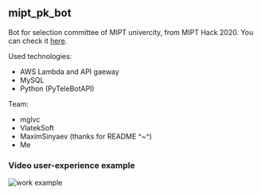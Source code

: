 ## mipt_pk_bot
Bot for selection committee of MIPT univercity, from MIPT Hack 2020.
You can check it [here](https://t.me/FreeFlowBot).

Used technologies:
  - AWS Lambda and API gaeway
  - MySQL
  - Python (PyTeleBotAPI)
  
Team:
  - mglvc
  - VlatekSoft
  - MaximSinyaev (thanks for README ^~^)
  - Me

### Video user-experience example
<img align="centr" alt="work example" src="./data/work_example.gif" />
